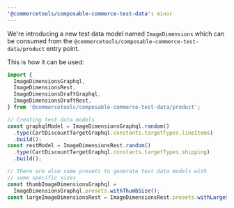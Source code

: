 ```yaml
---
'@commercetools/composable-commerce-test-data': minor
---
```


We're introducing a new test data model named `ImageDimensions` which can be consumed from the `@commercetools/composable-commerce-test-data/product` entry point.

This is how it can be used:

```ts
import {
  ImageDimensionsGraphql,
  ImageDimensionsRest,
  ImageDimensionsDraftGraphql,
  ImageDimensionsDraftRest,
} from '@commercetools/composable-commerce-test-data/product';

// Creating test data models
const graphqlModel = ImageDimensionsGraphql.random()
  .type(CartDiscountTargetGraphql.constants.targetTypes.lineItems)
  .build();
const restModel = ImageDimensionsRest.random()
  .type(CartDiscountTargetGraphql.constants.targetTypes.shipping)
  .build();

// There are also some presets to generate test data models with
// some specific sizes
const thumbImageDimensionsGraphql =
  ImageDimensionsGraphql.presets.withThumbSize();
const largeImageDimensionsRest = ImageDimensionsRest.presets.withLargeSize();
```
